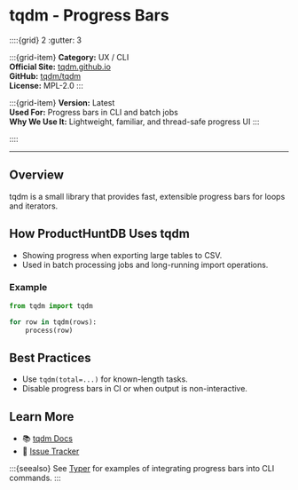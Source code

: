 # tqdm - Progress Bars

::::{grid} 2
:gutter: 3

:::{grid-item}
**Category:** UX / CLI  
**Official Site:** [tqdm.github.io](https://tqdm.github.io/)  
**GitHub:** [tqdm/tqdm](https://github.com/tqdm/tqdm)  
**License:** MPL-2.0
:::

:::{grid-item}
**Version:** Latest  
**Used For:** Progress bars in CLI and batch jobs  
**Why We Use It:** Lightweight, familiar, and thread-safe progress UI
:::

::::

---

## Overview

tqdm is a small library that provides fast, extensible progress bars for loops and iterators.

## How ProductHuntDB Uses tqdm

- Showing progress when exporting large tables to CSV.
- Used in batch processing jobs and long-running import operations.

### Example

```python
from tqdm import tqdm

for row in tqdm(rows):
    process(row)
```

## Best Practices

- Use `tqdm(total=...)` for known-length tasks.
- Disable progress bars in CI or when output is non-interactive.

## Learn More

- 📚 [tqdm Docs](https://tqdm.github.io/)
- 🐛 [Issue Tracker](https://github.com/tqdm/tqdm/issues)

:::{seealso}
See [Typer](typer) for examples of integrating progress bars into CLI commands.
:::

